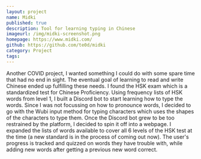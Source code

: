 ```yaml
---
layout: project
name: Midki
published: true
description: Tool for learning typing in Chinese
imageurl: /img/midki-screenshot.png
homepage: https://www.midki.com/
github: https://github.com/te0d/midki
category: Project
tags:
---
```


Another COVID project, I wanted something I could do with some spare time that had no end in sight. The eventual goal of learning to read and write Chinese ended up fulfilling these needs. I found the HSK exam which is a standardized test for Chinese Proficiency. Using frequency lists of HSK words from level 1, I built a Discord bot to start learning how to type the words. Since I was not focussing on how to pronounce words, I decided to go with the Wubi input method for typing characters which uses the shapes of the characters to type them. Once the Discord bot grew to be too restrained by the platform, I decided to spin it off into a webpage. I expanded the lists of words available to cover all 6 levels of the HSK test at the time (a new standard is in the process of coming out now). The user's progress is tracked and quizzed on words they have trouble with, while adding new words after getting a previous new word correct.
